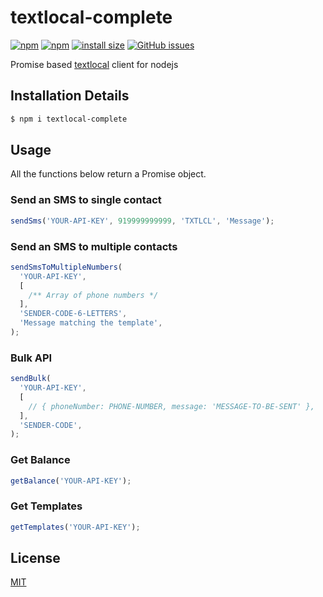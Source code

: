 # textlocal-complete

[![npm](https://img.shields.io/npm/v/textlocal-complete)](https://www.npmjs.com/package/textlocal-complete)
[![npm](https://img.shields.io/npm/dw/textlocal-complete)](https://www.npmjs.com/package/textlocal-complete)
[![install size](https://packagephobia.now.sh/badge?p=textlocal-complete)](https://packagephobia.now.sh/result?p=textlocal-complete)
[![GitHub issues](https://img.shields.io/github/issues/namanattri/textlocal-complete)](https://github.com/namanattri/textlocal-complete/issues)

Promise based [textlocal](https://www.textlocal.in/) client for nodejs

## Installation Details

```bash
$ npm i textlocal-complete
```

## Usage

All the functions below return a Promise object.

### Send an SMS to single contact

```js
sendSms('YOUR-API-KEY', 919999999999, 'TXTLCL', 'Message');
```

### Send an SMS to multiple contacts

```js
sendSmsToMultipleNumbers(
  'YOUR-API-KEY',
  [
    /** Array of phone numbers */
  ],
  'SENDER-CODE-6-LETTERS',
  'Message matching the template',
);
```

### Bulk API

```js
sendBulk(
  'YOUR-API-KEY',
  [
    // { phoneNumber: PHONE-NUMBER, message: 'MESSAGE-TO-BE-SENT' },
  ],
  'SENDER-CODE',
);
```

### Get Balance

```js
getBalance('YOUR-API-KEY');
```

### Get Templates

```js
getTemplates('YOUR-API-KEY');
```

## License

[MIT](LICENSE)